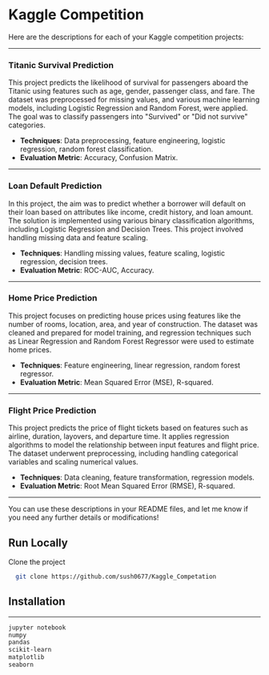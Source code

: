 
# Kaggle Competition

Here are the descriptions for each of your Kaggle competition projects:

---

### Titanic Survival Prediction
This project predicts the likelihood of survival for passengers aboard the Titanic using features such as age, gender, passenger class, and fare. The dataset was preprocessed for missing values, and various machine learning models, including Logistic Regression and Random Forest, were applied. The goal was to classify passengers into "Survived" or "Did not survive" categories.

- **Techniques**: Data preprocessing, feature engineering, logistic regression, random forest classification.
- **Evaluation Metric**: Accuracy, Confusion Matrix.

---

### Loan Default Prediction
In this project, the aim was to predict whether a borrower will default on their loan based on attributes like income, credit history, and loan amount. The solution is implemented using various binary classification algorithms, including Logistic Regression and Decision Trees. This project involved handling missing data and feature scaling.

- **Techniques**: Handling missing values, feature scaling, logistic regression, decision trees.
- **Evaluation Metric**: ROC-AUC, Accuracy.

---

### Home Price Prediction
This project focuses on predicting house prices using features like the number of rooms, location, area, and year of construction. The dataset was cleaned and prepared for model training, and regression techniques such as Linear Regression and Random Forest Regressor were used to estimate home prices.

- **Techniques**: Feature engineering, linear regression, random forest regressor.
- **Evaluation Metric**: Mean Squared Error (MSE), R-squared.

---

### Flight Price Prediction
This project predicts the price of flight tickets based on features such as airline, duration, layovers, and departure time. It applies regression algorithms to model the relationship between input features and flight price. The dataset underwent preprocessing, including handling categorical variables and scaling numerical values.

- **Techniques**: Data cleaning, feature transformation, regression models.
- **Evaluation Metric**: Root Mean Squared Error (RMSE), R-squared.

---

You can use these descriptions in your README files, and let me know if you need any further details or modifications!
## Run Locally

Clone the project

```bash
  git clone https://github.com/sush0677/Kaggle_Competation
```


## Installation

---
```bash
jupyter notebook
numpy
pandas
scikit-learn
matplotlib
seaborn
```


    
